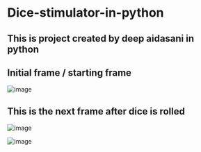 # Dice-stimulator-in-python
## This is project created by deep aidasani in python


## Initial frame / starting frame 


![image](https://user-images.githubusercontent.com/120250413/206850511-5ed75244-f593-43ed-a81e-11c0a2d5e82e.png)


## This is the next frame after dice is rolled


![image](https://user-images.githubusercontent.com/120250413/206850754-109a4785-520b-4b4d-9d19-61c3ba4c5fec.png)



![image](https://user-images.githubusercontent.com/120250413/206850780-849d87c0-1ec7-401e-a31d-1f12d91675c2.png)
